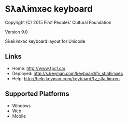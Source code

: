 Sƛ̓aƛ̓imxəc keyboard
======================

Copyright (C) 2015 First Peoples' Cultural Foundation

Version 9.0

Sƛ̓aƛ̓imxəc keyboard layout for Unicode

Links
-----

 * Home:     <http://www.fpcf.ca/>
 * Deployed: <http://s.keyman.com/keyboard/fv_stlatlimxec>
 * Help:     <http://help.keyman.com/keyboard/fv_stlatlimxec>
 
Supported Platforms
-------------------

 * Windows
 * Web
 * Mobile

